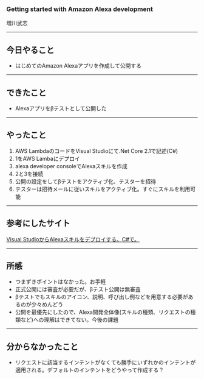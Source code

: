 ### Getting started with Amazon Alexa development
  
増川武志

---
## 今日やること
- はじめてのAmazon Alexaアプリを作成して公開する

---
## できたこと
- Alexaアプリをβテストとして公開した

---
## やったこと
1. AWS LambdaのコードをVisual Studioにて.Net Core 2.1で記述(C#)
1. 1をAWS Lambaにデプロイ
1. alexa developer consoleでAlexaスキルを作成
1. 2と3を接続
1. 公開の設定をしてβテストをアクティブ化、テスターを招待
1. テスターは招待メールに従いスキルをアクティブ化。すぐにスキルを利用可能

---
## 参考にしたサイト
[Visual StudioからAlexaスキルをデプロイする。C#で。](https://qiita.com/shuhey/items/30ade9a86262450feeee)

---
## 所感
* つまずきポイントはなかった。お手軽
* 正式公開には審査が必要だが、βテスト公開は無審査
* βテストでもスキルのアイコン、説明、呼び出し例などを用意する必要があるのが少々めんどう
* 公開を最優先にしたので、Alexa開発全体像(スキルの種類、リクエストの種類など)への理解はできてない。今後の課題

---
## 分からなかったこと
* リクエストに該当するインテントがなくても勝手にいずれかのインテントが適用される。デフォルトのインテントをどうやって作成する？